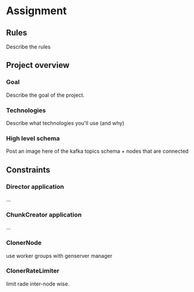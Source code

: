# Assignment

## Rules

Describe the rules

## Project overview

### Goal

Describe the goal of the project.

### Technologies

Describe what technologies you'll use (and why)

### High level schema

Post an image here of the kafka topics schema + nodes that are connected

## Constraints

### Director application

...

### ChunkCreator application

...

### ClonerNode

use worker groups with genserver manager

### ClonerRateLimiter

limit rade inter-node wise.

